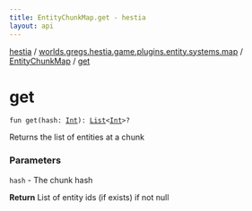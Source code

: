 ```yaml
---
title: EntityChunkMap.get - hestia
layout: api
---
```


<div class='api-docs-breadcrumbs'><a href="../../index.html">hestia</a> / <a href="../index.html">worlds.gregs.hestia.game.plugins.entity.systems.map</a> / <a href="index.html">EntityChunkMap</a> / <a href="./get.html">get</a></div>

# get

<div class="signature"><code><span class="keyword">fun </span><span class="identifier">get</span><span class="symbol">(</span><span class="parameterName" id="worlds.gregs.hestia.game.plugins.entity.systems.map.EntityChunkMap$get(kotlin.Int)/hash">hash</span><span class="symbol">:</span>&nbsp;<a href="https://kotlinlang.org/api/latest/jvm/stdlib/kotlin/-int/index.html"><span class="identifier">Int</span></a><span class="symbol">)</span><span class="symbol">: </span><a href="https://kotlinlang.org/api/latest/jvm/stdlib/kotlin.collections/-list/index.html"><span class="identifier">List</span></a><span class="symbol">&lt;</span><a href="https://kotlinlang.org/api/latest/jvm/stdlib/kotlin/-int/index.html"><span class="identifier">Int</span></a><span class="symbol">&gt;</span><span class="symbol">?</span></code></div>

Returns the list of entities at a chunk

### Parameters

<code>hash</code> - The chunk hash

**Return**
List of entity ids (if exists) if not null

